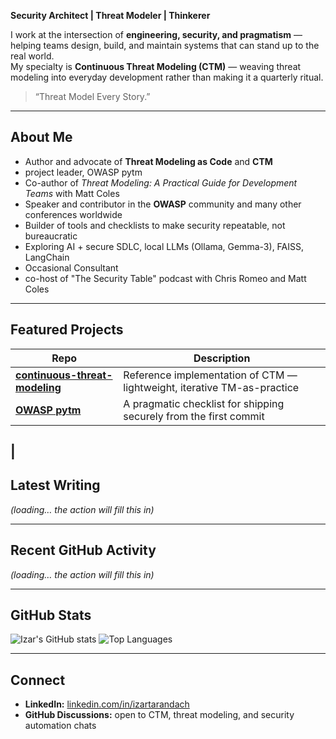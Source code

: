 
**Security Architect | Threat Modeler | Thinkerer**

I work at the intersection of **engineering, security, and pragmatism** — helping teams design, build, and maintain systems that can stand up to the real world.  
My specialty is **Continuous Threat Modeling (CTM)** — weaving threat modeling into everyday development rather than making it a quarterly ritual.

> “Threat Model Every Story.”

---

## About Me

- Author and advocate of **Threat Modeling as Code** and **CTM**
- project leader, OWASP pytm
- Co-author of *Threat Modeling: A Practical Guide for Development Teams* with Matt Coles 
- Speaker and contributor in the **OWASP** community and many other conferences worldwide
- Builder of tools and checklists to make security repeatable, not bureaucratic  
- Exploring AI + secure SDLC, local LLMs (Ollama, Gemma-3), FAISS, LangChain
- Occasional Consultant
- co-host of "The Security Table" podcast with Chris Romeo and Matt Coles

---

## Featured Projects

| Repo | Description |
|------|--------------|
| [**continuous-threat-modeling**](https://github.com/izar/continuous-threat-modeling) | Reference implementation of CTM — lightweight, iterative TM-as-practice |
| [**OWASP pytm**](https://github.com/OWASP/pytm) | A pragmatic checklist for shipping securely from the first commit |
| 
---

## Latest Writing
<!--START_SECTION:blog-->
*(loading… the action will fill this in)*
<!--END_SECTION:blog-->

---

## Recent GitHub Activity
<!--START_SECTION:activity-->
*(loading… the action will fill this in)*
<!--END_SECTION:activity-->

---

## GitHub Stats

![Izar's GitHub stats](https://github-readme-stats.vercel.app/api?username=izar&show_icons=true&theme=transparent&hide_border=true&hide_title=true)
![Top Languages](https://github-readme-stats.vercel.app/api/top-langs/?username=izar&layout=compact&theme=transparent&hide_border=true)

---

## Connect

- **LinkedIn:** [linkedin.com/in/izartarandach](https://linkedin.com/in/izartarandach)  
- **GitHub Discussions:** open to CTM, threat modeling, and security automation chats

